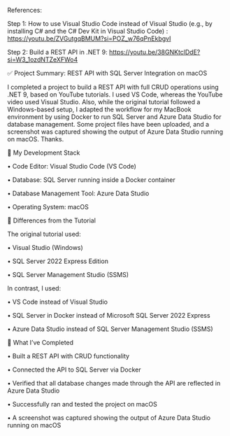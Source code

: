 References:

Step 1: How to use Visual Studio Code instead of Visual Studio (e.g., by installing C# and the C# Dev Kit in Visual Studio Code) : https://youtu.be/ZVGutgqBMUM?si=POZ_w76qPnEkbgvI 

Step 2: Build a REST API in .NET 9: https://youtu.be/38GNKtclDdE?si=W3_1ozdNTZeXFWo4 



✅ Project Summary: REST API with SQL Server Integration on macOS

I completed a project to build a REST API with full CRUD operations using .NET 9, based on YouTube tutorials. I used VS Code, whereas the YouTube video used Visual Studio. Also, while the original tutorial followed a Windows-based setup, I adapted the workflow for my MacBook environment by using Docker to run SQL Server and Azure Data Studio for database management. Some project files have been uploaded, and a screenshot was captured showing the output of Azure Data Studio running on macOS. Thanks.




🧰 My Development Stack

•	Code Editor: Visual Studio Code (VS Code)

•	Database: SQL Server running inside a Docker container

•	Database Management Tool: Azure Data Studio

•	Operating System: macOS



🔄 Differences from the Tutorial

The original tutorial used:

•	Visual Studio (Windows)

•	SQL Server 2022 Express Edition

•	SQL Server Management Studio (SSMS)



In contrast, I used:

•	VS Code instead of Visual Studio

•	SQL Server in Docker instead of Microsoft SQL Server 2022 Express

•	Azure Data Studio instead of SQL Server Management Studio (SSMS)



📁 What I’ve Completed

•	Built a REST API with CRUD functionality

•	Connected the API to SQL Server via Docker

•	Verified that all database changes made through the API are reflected in Azure Data Studio

•	Successfully ran and tested the project on macOS

•	A screenshot was captured showing the output of Azure Data Studio running on macOS